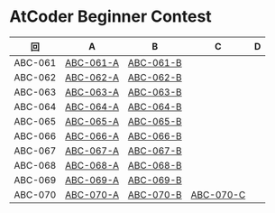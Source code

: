# AtCoder Beginner Contest

| 回 | A | B | C | D |
|:---:|:---:|:---:|:---:|:---:|
| ABC-061 | [ABC-061-A](ABC-061-A.md) | [ABC-061-B](ABC-061-B.md) |  |  |
| ABC-062 | [ABC-062-A](ABC-062-A.md) | [ABC-062-B](ABC-062-B.md) |  |  |
| ABC-063 | [ABC-063-A](ABC-063-A.md) | [ABC-063-B](ABC-063-B.md) |  |  |
| ABC-064 | [ABC-064-A](ABC-064-A.md) | [ABC-064-B](ABC-064-B.md) |  |  |
| ABC-065 | [ABC-065-A](ABC-065-A.md) | [ABC-065-B](ABC-065-B.md) |  |  |
| ABC-066 | [ABC-066-A](ABC-066-A.md) | [ABC-066-B](ABC-066-B.md) |  |  |
| ABC-067 | [ABC-067-A](ABC-067-A.md) | [ABC-067-B](ABC-067-B.md) |  |  |
| ABC-068 | [ABC-068-A](ABC-068-A.md) | [ABC-068-B](ABC-068-B.md) |  |  |
| ABC-069 | [ABC-069-A](ABC-069-A.md) | [ABC-069-B](ABC-069-B.md) |  |  |
| ABC-070 | [ABC-070-A](ABC-070-A.md) | [ABC-070-B](ABC-070-B.md) | [ABC-070-C](ABC-070-C.md) |  |
